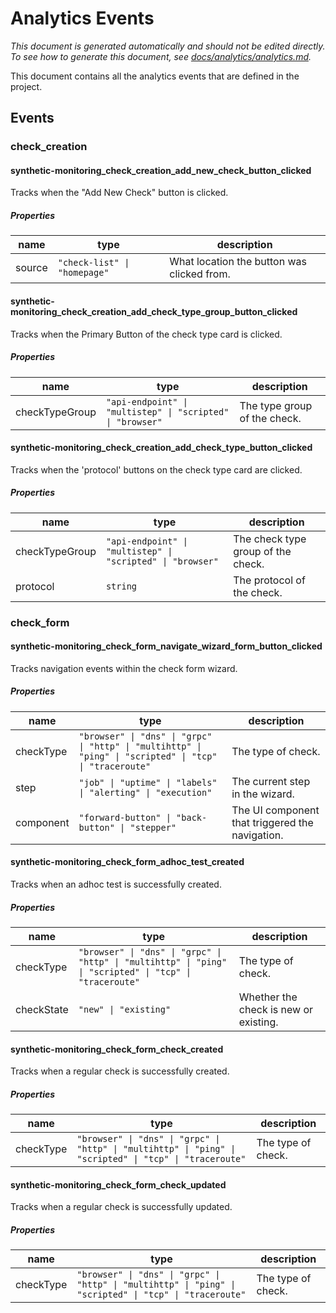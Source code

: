 # Analytics Events

_This document is generated automatically and should not be edited directly. To see how to generate this document, see [docs/analytics/analytics.md](./analytics.md)._

This document contains all the analytics events that are defined in the project.

## Events

### check_creation

#### synthetic-monitoring_check_creation_add_new_check_button_clicked

Tracks when the "Add New Check" button is clicked.

##### Properties

| name   | type                         | description                                |
| ------ | ---------------------------- | ------------------------------------------ |
| source | `"check-list" \| "homepage"` | What location the button was clicked from. |

#### synthetic-monitoring_check_creation_add_check_type_group_button_clicked

Tracks when the Primary Button of the check type card is clicked.

##### Properties

| name           | type                                                       | description                  |
| -------------- | ---------------------------------------------------------- | ---------------------------- |
| checkTypeGroup | `"api-endpoint" \| "multistep" \| "scripted" \| "browser"` | The type group of the check. |

#### synthetic-monitoring_check_creation_add_check_type_button_clicked

Tracks when the 'protocol' buttons on the check type card are clicked.

##### Properties

| name           | type                                                       | description                        |
| -------------- | ---------------------------------------------------------- | ---------------------------------- |
| checkTypeGroup | `"api-endpoint" \| "multistep" \| "scripted" \| "browser"` | The check type group of the check. |
| protocol       | `string`                                                   | The protocol of the check.         |

### check_form

#### synthetic-monitoring_check_form_navigate_wizard_form_button_clicked

Tracks navigation events within the check form wizard.

##### Properties

| name      | type                                                                                                     | description                                     |
| --------- | -------------------------------------------------------------------------------------------------------- | ----------------------------------------------- |
| checkType | `"browser" \| "dns" \| "grpc" \| "http" \| "multihttp" \| "ping" \| "scripted" \| "tcp" \| "traceroute"` | The type of check.                              |
| step      | `"job" \| "uptime" \| "labels" \| "alerting" \| "execution"`                                             | The current step in the wizard.                 |
| component | `"forward-button" \| "back-button" \| "stepper"`                                                         | The UI component that triggered the navigation. |

#### synthetic-monitoring_check_form_adhoc_test_created

Tracks when an adhoc test is successfully created.

##### Properties

| name       | type                                                                                                     | description                           |
| ---------- | -------------------------------------------------------------------------------------------------------- | ------------------------------------- |
| checkType  | `"browser" \| "dns" \| "grpc" \| "http" \| "multihttp" \| "ping" \| "scripted" \| "tcp" \| "traceroute"` | The type of check.                    |
| checkState | `"new" \| "existing"`                                                                                    | Whether the check is new or existing. |

#### synthetic-monitoring_check_form_check_created

Tracks when a regular check is successfully created.

##### Properties

| name      | type                                                                                                     | description        |
| --------- | -------------------------------------------------------------------------------------------------------- | ------------------ |
| checkType | `"browser" \| "dns" \| "grpc" \| "http" \| "multihttp" \| "ping" \| "scripted" \| "tcp" \| "traceroute"` | The type of check. |

#### synthetic-monitoring_check_form_check_updated

Tracks when a regular check is successfully updated.

##### Properties

| name      | type                                                                                                     | description        |
| --------- | -------------------------------------------------------------------------------------------------------- | ------------------ |
| checkType | `"browser" \| "dns" \| "grpc" \| "http" \| "multihttp" \| "ping" \| "scripted" \| "tcp" \| "traceroute"` | The type of check. |
